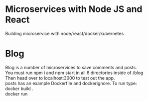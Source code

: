 # Microservices with Node JS and React

Building microservice with node/react/docker/kubernetes

# Blog

Blog is a number of microservices to save comments and posts.   
You must run npm i and npm start in all 6 directories inside of /blog   
Then head over to localhost:3000 to test out the app.   
posts has an example Dockerfile and dockerignore.  To run type:  
docker build .    
docker run <WHATEVER CONTAINER NUMBER DOCKER BUILD GAVE YOU>
